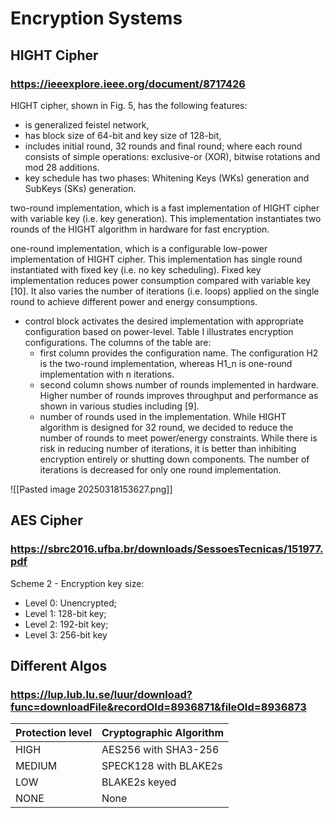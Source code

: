 # Encryption Systems

## HIGHT Cipher
### https://ieeexplore.ieee.org/document/8717426
HIGHT cipher, shown in Fig. 5, has the following features:
- is generalized feistel network,
- has block size of 64-bit and key size of 128-bit,
- includes initial round, 32 rounds and final round; where each round consists of simple operations: exclusive-or (XOR), bitwise rotations and mod 28 additions.
- key schedule has two phases: Whitening Keys (WKs) generation and SubKeys (SKs) generation.

two-round implementation, which is a fast implementation of HIGHT cipher with variable key (i.e. key generation). This implementation instantiates two rounds of the HIGHT algorithm in hardware for fast encryption.

one-round implementation, which is a configurable low-power implementation of HIGHT cipher. This implementation has single round instantiated with fixed key (i.e. no key scheduling). Fixed key implementation reduces power consumption compared with variable key [10]. It also varies the number of iterations (i.e. loops) applied on the single round to achieve different power and energy consumptions.
- control block activates the desired implementation with appropriate configuration based on power-level. Table I illustrates encryption configurations. The columns of the table are:
    - first column provides the configuration name. The configuration H2 is the two-round implementation, whereas H1_n is one-round implementation with n iterations.
    - second column shows number of rounds implemented in hardware. Higher number of rounds improves throughput and performance as shown in various studies including [9].
    - number of rounds used in the implementation. While HIGHT algorithm is designed for 32 round, we decided to reduce the number of rounds to meet power/energy constraints. While there is risk in reducing number of iterations, it is better than inhibiting encryption entirely or shutting down components. The number of iterations is decreased for only one round implementation.

![[Pasted image 20250318153627.png]]


## AES Cipher
### https://sbrc2016.ufba.br/downloads/SessoesTecnicas/151977.pdf
Scheme 2 - Encryption key size:
- Level 0: Unencrypted;
- Level 1: 128-bit key;
- Level 2: 192-bit key;
- Level 3: 256-bit key

## Different Algos
### https://lup.lub.lu.se/luur/download?func=downloadFile&recordOId=8936871&fileOId=8936873
| **Protection level** | **Cryptographic Algorithm** |
| -------------------- | --------------------------- |
| HIGH                 | AES256 with SHA3-256        |
| MEDIUM               | SPECK128 with BLAKE2s       |
| LOW                  | BLAKE2s keyed               |
| NONE                 | None                        |
